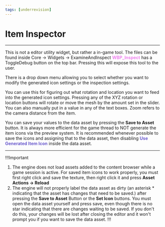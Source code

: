 ```yaml
---
tags: [underrevision]
---
```

# Item Inspector

---
This is not a editor utility widget, but rather a in-game tool. The files can be found inside Core -> Widgets -> ExamineAndInspect
<span style="color:violet">**WBP_Inspect**</span> has a ToggleDebug button on the top bar. Pressing this will expose this tool to the user.

There is a drop down menu allowing you to select whether you want to modify the generated icon settings or the inspection settings.

You can use this for figuring out what rotation and location you want to feed into the generated icon settings.
Pressing any of the XYZ rotation or location buttons will rotate or move the mesh by the amount set in the slider. You can also manually put in a value in any of the text boxes. Zoom refers to the camera distance from the item.

You can save your values to the data asset by pressing the **Save to Asset** button.
It is always more efficient for the game thread to NOT generate the item icons via the preview system. It is recommended whenever possible to save the icons and assigning that to the data asset, then disabling <span style="color:slateblue">**Use Generated Item Icon**</span> inside the data asset.

---
!!!Important
1. The engine does not load assets added to the content browser while a game session is active. For saved item icons to work properly, you must first right click and save the texture, then right click it and press **Asset Actions -> Reload**
2. The engine will not properly label the data asset as dirty (an asterisk * indicating that the asset has changes that need to be saved.) after pressing the **Save to Asset** Button or the **Set Icon** buttons. You must open the data asset yourself and press save, even though there is no star indicating that there are changes waiting to be saved. If you don't do this, your changes will be lost after closing the editor and it won't prompt you if you want to save the data asset.
!!!
